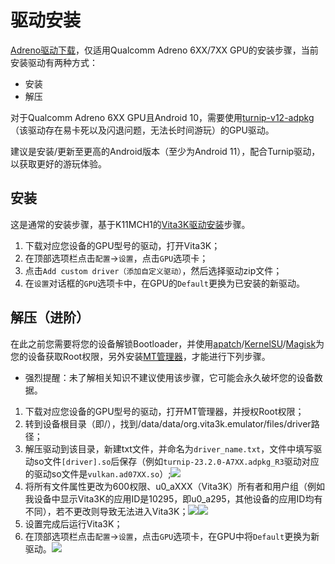 # 驱动安装
[Adreno驱动下载](https://github.com/K11MCH1/AdrenoToolsDrivers/releases)，仅适用Qualcomm Adreno 6XX/7XX GPU的安装步骤，当前安装驱动有两种方式：
- 安装
- 解压

对于Qualcomm Adreno 6XX GPU且Android 10，需要使用[turnip-v12-adpkg](https://github.com/K11MCH1/AdrenoToolsDrivers/releases/download/Turnip_v12/turnip-v12-adpkg.zip)（该驱动存在易卡死以及闪退问题，无法长时间游玩）的GPU驱动。

建议是安装/更新至更高的Android版本（至少为Android 11），配合Turnip驱动，以获取更好的游玩体验。

## 安装
这是通常的安装步骤，基于K11MCH1的[Vita3K驱动安装](https://github.com/K11MCH1/AdrenoToolsDrivers/blob/main/docs/vita3k.md)步骤。

1. 下载对应您设备的GPU型号的驱动，打开Vita3K；
2. 在顶部选项栏点击`配置`->`设置`，点击`GPU`选项卡；
3. 点击`Add custom driver（添加自定义驱动）`，然后选择驱动zip文件；
4. 在`设置`对话框的`GPU`选项卡中，在GPU的`Default`更换为已安装的新驱动。

## 解压（进阶）
在此之前您需要将您的设备解锁Bootloader，并使用[apatch](https://github.com/bmax121/APatch/releases)/[KernelSU](https://github.com/tiann/KernelSU/releases)/[Magisk](https://github.com/topjohnwu/Magisk/releases)为您的设备获取Root权限，另外安装[MT管理器](https://mt2.cn/download)，才能进行下列步骤。

- 强烈提醒：未了解相关知识不建议使用该步骤，它可能会永久破坏您的设备数据。

1. 下载对应您设备的GPU型号的驱动，打开MT管理器，并授权Root权限；
2. 转到设备根目录（即/），找到/data/data/org.vita3k.emulator/files/driver路径；
3. 解压驱动到该目录，新建txt文件，并命名为`driver_name.txt`，文件中填写驱动so文件`[driver].so`后保存（例如`turnip-23.2.0-A7XX.adpkg_R3`驱动对应的驱动so文件是`vulkan.ad07XX.so`）;![](https://github.com/Croden1999/Vita3K-quick-guide/assets/61804715/f885b096-34ec-439f-b71c-9f1437a6c732)
4. 将所有文件属性更改为600权限、u0_aXXX（Vita3K）所有者和用户组（例如我设备中显示Vita3K的应用ID是10295，即u0_a295，其他设备的应用ID均有不同），若不更改则导致无法进入Vita3K；![](https://github.com/Croden1999/Vita3K-quick-guide/assets/61804715/9b339ef5-1946-40ee-a842-a5a719537d68)![](https://github.com/Croden1999/Vita3K-quick-guide/assets/61804715/b25e84f1-c239-4810-aeee-d3fc909d3388)
5. 设置完成后运行Vita3K；
6. 在顶部选项栏点击`配置`->`设置`，点击`GPU`选项卡，在GPU中将`Default`更换为新驱动。![](https://github.com/Croden1999/Vita3K-quick-guide/assets/61804715/b98ff44b-9554-4282-be41-8b0f9ba6432a)
